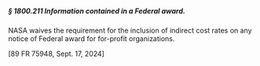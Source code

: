 ##### § 1800.211 Information contained in a Federal award. #####

NASA waives the requirement for the inclusion of indirect cost rates on any notice of Federal award for for-profit organizations.

[89 FR 75948, Sept. 17, 2024]